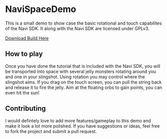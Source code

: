 # NaviSpaceDemo

This is a small demo to show case the basic rotational and touch capabilites of the Navi SDK. It along with the Navi SDK are licensed under GPLv3.

[Download Build Here](https://github.com/vmohan7/NaviSpaceDemo/releases/download/v1.0.0/SpaceDemov1.0.0.zip)

## How to play

Once you have done the tutorial that is included with the Navi SDK, you will be transported into space with several jelly monsters rotating around you and one in your slingshot. Using rotation you may control where the slingshot aims. If you drag on the touch screen, you can pull the string back and release it to fire the jelly. Aim at the floating orbs to gain points, you can even hit the sun!

## Contributing

I would defintely love to add more features/gameplay to this demo and make it look a lot more polished. If you have suggestions or ideas, feel free to fork the project and submit a pull request.

